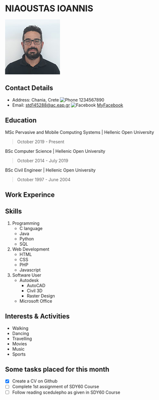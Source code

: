 # NIAOUSTAS IOANNIS             
![Nioaustas Ioannis](/images/niaoustasStudy3.jpg) 


## Contact Details
* Address: Chania, Crete
![Phone](/images/icons/phone.png) 1234567890
* Email: std145288@ac.eap.gr
![Facebook](/images/icons/facebook.png) [MyFacebook](http://facebook.com)

## Education
MSc Pervasive and Mobile Computing Systems | Hellenic Open University
>October 2019 - Present

BSc Computer Science | Hellenic Open University
>October 2014 - July 2019

BSc Civil Engineer | Hellenic Open University
>October 1997 - June 2004

## Work Experince

## Skills
1. Programming
   - C language
   - Java
   - Python
   - SQL
2. Web Development
   - HTML
   - CSS
   - PHP
   - Javascript
3. Software User
   - Autodesk
     - AutoCAD
     - Civil 3D
     - Raster Design
    - Microsoft Office

## Interests & Activities
- Walking
- Dancing
- Travelling
- Movies
- Music
- Sports

## Some tasks placed for this month
- [x] Create a CV on Github
- [ ] Complete 1st assignment of SDY60 Course
- [ ] Follow reading scedulepho as given in SDY60 Course
